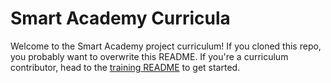 # Smart Academy Curricula

Welcome to the Smart Academy project curriculum! If you cloned this repo, you probably want to overwrite this README. If you're a curriculum contributor, head to the [training README](./training-docs/README.md) to get started.